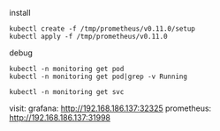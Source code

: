 
install
```shell
kubectl create -f /tmp/prometheus/v0.11.0/setup
kubectl apply -f /tmp/prometheus/v0.11.0
```

debug
```shell
kubectl -n monitoring get pod
kubectl -n monitoring get pod|grep -v Running

kubectl -n monitoring get svc
```

visit:
    grafana:        http://192.168.186.137:32325
    prometheus:     http://192.168.186.137:31998
